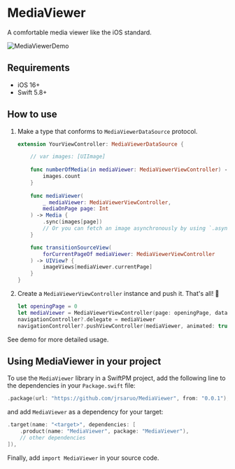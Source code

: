 # MediaViewer

A comfortable media viewer like the iOS standard.

![MediaViewerDemo](https://github.com/jrsaruo/MediaViewer/assets/23174349/6181382d-7b1f-4d79-8752-5ee9727fdef9)

## Requirements

- iOS 16+
- Swift 5.8+

## How to use

1. Make a type that conforms to `MediaViewerDataSource` protocol.

    ```swift
    extension YourViewController: MediaViewerDataSource {

        // var images: [UIImage]
        
        func numberOfMedia(in mediaViewer: MediaViewerViewController) -> Int {
            images.count
        }
        
        func mediaViewer(
            _ mediaViewer: MediaViewerViewController,
            mediaOnPage page: Int
        ) -> Media {
            .sync(images[page])
            // Or you can fetch an image asynchronously by using `.async { ... }`
        }

        func transitionSourceView(
            forCurrentPageOf mediaViewer: MediaViewerViewController
        ) -> UIView? {
            imageViews[mediaViewer.currentPage]
        }
    }
    ```
    
2. Create a `MediaViewerViewController` instance and push it. That's all! :tada:
    
    ```swift
    let openingPage = 0
    let mediaViewer = MediaViewerViewController(page: openingPage, dataSource: self)
    navigationController?.delegate = mediaViewer
    navigationController?.pushViewController(mediaViewer, animated: true)
    ```

See demo for more detailed usage.

## Using MediaViewer in your project

To use the `MediaViewer` library in a SwiftPM project, add the following line to the dependencies in your `Package.swift` file:

```swift
.package(url: "https://github.com/jrsaruo/MediaViewer", from: "0.0.1"),
```

and add `MediaViewer` as a dependency for your target:

```swift
.target(name: "<target>", dependencies: [
    .product(name: "MediaViewer", package: "MediaViewer"),
    // other dependencies
]),
```

Finally, add `import MediaViewer` in your source code.
